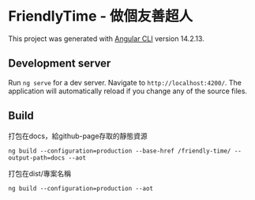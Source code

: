 # FriendlyTime - 做個友善超人

This project was generated with [Angular CLI](https://github.com/angular/angular-cli) version 14.2.13.

## Development server

Run `ng serve` for a dev server. Navigate to `http://localhost:4200/`. The application will automatically reload if you change any of the source files.

## Build

打包在docs，給github-page存取的靜態資源 

`ng build --configuration=production --base-href /friendly-time/ --output-path=docs --aot`

打包在dist/專案名稱

`ng build --configuration=production --aot`
